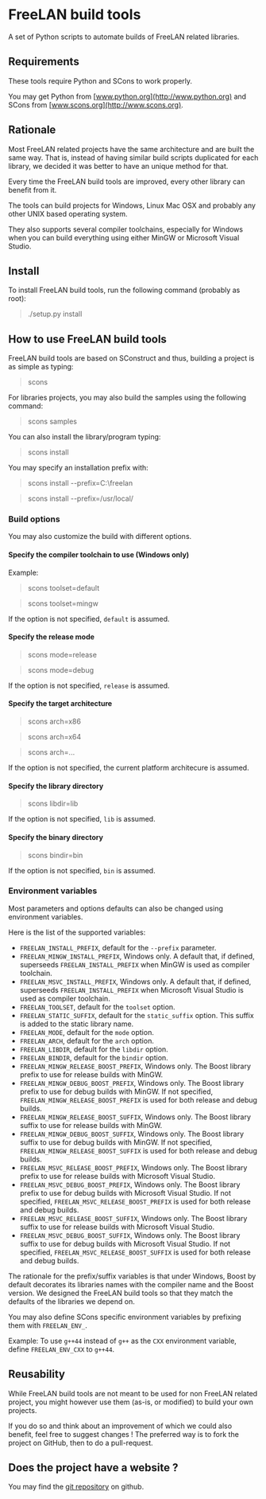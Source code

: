 FreeLAN build tools
===================

A set of Python scripts to automate builds of FreeLAN related libraries.

Requirements
------------

These tools require Python and SCons to work properly.

You may get Python from [www.python.org](http://www.python.org) and SCons from [www.scons.org](http://www.scons.org).

Rationale
---------

Most FreeLAN related projects have the same architecture and are built the same way. That is, instead of having similar build scripts duplicated for each library, we decided it was better to have an unique method for that.

Every time the FreeLAN build tools are improved, every other library can benefit from it.

The tools can build projects for Windows, Linux Mac OSX and probably any other UNIX based operating system.

They also supports several compiler toolchains, especially for Windows when you can build everything using either MinGW or Microsoft Visual Studio.

Install
-------

To install FreeLAN build tools, run the following command (probably as root):

> ./setup.py install

How to use FreeLAN build tools
------------------------------

FreeLAN build tools are based on SConstruct and thus, building a project is as simple as typing:

> scons

For libraries projects, you may also build the samples using the following command:

> scons samples

You can also install the library/program typing:

> scons install

You may specify an installation prefix with:

> scons install --prefix=C:\freelan

> scons install --prefix=/usr/local/

### Build options

You may also customize the build with different options.

#### Specify the compiler toolchain to use (Windows only)

Example:

> scons toolset=default

> scons toolset=mingw

If the option is not specified, `default` is assumed.

#### Specify the release mode

> scons mode=release

> scons mode=debug

If the option is not specified, `release` is assumed.

#### Specify the target architecture

> scons arch=x86

> scons arch=x64

> scons arch=...

If the option is not specified, the current platform architecure is assumed.

#### Specify the library directory

> scons libdir=lib

If the option is not specified, `lib` is assumed.

#### Specify the binary directory

> scons bindir=bin

If the option is not specified, `bin` is assumed.

### Environment variables

Most parameters and options defaults can also be changed using environment variables.

Here is the list of the supported variables:

- `FREELAN_INSTALL_PREFIX`, default for the `--prefix` parameter.
- `FREELAN_MINGW_INSTALL_PREFIX`, Windows only. A default that, if defined, superseeds `FREELAN_INSTALL_PREFIX` when MinGW is used as compiler toolchain.
- `FREELAN_MSVC_INSTALL_PREFIX`, Windows only. A default that, if defined, superseeds `FREELAN_INSTALL_PREFIX` when Microsoft Visual Studio is used as compiler toolchain.
- `FREELAN_TOOLSET`, default for the `toolset` option.
- `FREELAN_STATIC_SUFFIX`, default for the `static_suffix` option. This suffix is added to the static library name.
- `FREELAN_MODE`, default for the `mode` option.
- `FREELAN_ARCH`, default for the `arch` option.
- `FREELAN_LIBDIR`, default for the `libdir` option.
- `FREELAN_BINDIR`, default for the `bindir` option.
- `FREELAN_MINGW_RELEASE_BOOST_PREFIX`, Windows only. The Boost library prefix to use for release builds with MinGW.
- `FREELAN_MINGW_DEBUG_BOOST_PREFIX`, Windows only. The Boost library prefix to use for debug builds with MinGW. If not specified, `FREELAN_MINGW_RELEASE_BOOST_PREFIX` is used for both release and debug builds.
- `FREELAN_MINGW_RELEASE_BOOST_SUFFIX`, Windows only. The Boost library suffix to use for release builds with MinGW.
- `FREELAN_MINGW_DEBUG_BOOST_SUFFIX`, Windows only. The Boost library suffix to use for debug builds with MinGW. If not specified, `FREELAN_MINGW_RELEASE_BOOST_SUFFIX` is used for both release and debug builds.
- `FREELAN_MSVC_RELEASE_BOOST_PREFIX`, Windows only. The Boost library prefix to use for release builds with Microsoft Visual Studio.
- `FREELAN_MSVC_DEBUG_BOOST_PREFIX`, Windows only. The Boost library prefix to use for debug builds with Microsoft Visual Studio. If not specified, `FREELAN_MSVC_RELEASE_BOOST_PREFIX` is used for both release and debug builds.
- `FREELAN_MSVC_RELEASE_BOOST_SUFFIX`, Windows only. The Boost library suffix to use for release builds with Microsoft Visual Studio.
- `FREELAN_MSVC_DEBUG_BOOST_SUFFIX`, Windows only. The Boost library suffix to use for debug builds with Microsoft Visual Studio. If not specified, `FREELAN_MSVC_RELEASE_BOOST_SUFFIX` is used for both release and debug builds.

The rationale for the prefix/suffix variables is that under Windows, Boost by default decorates its libraries names with the compiler name and the Boost version. We designed the FreeLAN build tools so that they match the defaults of the libraries we depend on.

You may also define SCons specific environment variables by prefixing them with `FREELAN_ENV_`.

Example: To use `g++44` instead of `g++` as the `CXX` environment variable, define `FREELAN_ENV_CXX` to `g++44`.

Reusability
-----------

While FreeLAN build tools are not meant to be used for non FreeLAN related project, you might however use them (as-is, or modified) to build your own projects.

If you do so and think about an improvement of which we could also benefit, feel free to suggest changes ! The preferred way is to fork the project on GitHub, then to do a pull-request.

Does the project have a website ?
---------------------------------

You may find the [git repository](https://github.com/ereOn/freelan-build_tools) on github.
